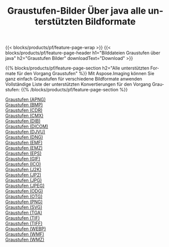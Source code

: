 ﻿---
title: Graustufen-Bilder Über java alle unterstützten Bildformate 
weight: 3920
url: /de/java/grayscale 
lang: de
langdirlevel: 2
locales: zh-hans,ja,it,ru,de,es,fr,nl,id,lt,pl,pt,vi,tr,ko,zh-hant,ar,hi,th,sv,cs,uk,he
description: Mit Aspose.Imaging können Sie ganz einfach Graustufen Bilder über java
---

{{< blocks/products/pf/feature-page-wrap >}}
{{< blocks/products/pf/feature-page-header h1="Bilddateien Graustufen über java" h2="Graustufen Bilder" downloadText="Download" >}}


{{% blocks/products/pf/feature-page-section  h2="Alle unterstützten Formate für den Vorgang Graustufen" %}}
Mit Aspose.Imaging können Sie ganz einfach Graustufen für verschiedene Bildformate anwenden
<br/>
Vollständige Liste der unterstützten Konvertierungen für den Vorgang Graustufen:
{{% /blocks/products/pf/feature-page-section %}}
<div class="container-fluid productfamilypage bg-gray">
    <div class="convertypes bg-gray agp-content section">
        <div class="container">
		<div class="row other-converters">
		    <div class='col-md-2 other-converter remove-lp remove-rp'><a href="/imaging/de/java/grayscale/apng" >Graustufen (APNG)</a></div><div class='col-md-2 other-converter remove-lp remove-rp'><a href="/imaging/de/java/grayscale/bmp" >Graustufen (BMP)</a></div><div class='col-md-2 other-converter remove-lp remove-rp'><a href="/imaging/de/java/grayscale/cdr" >Graustufen (CDR)</a></div><div class='col-md-2 other-converter remove-lp remove-rp'><a href="/imaging/de/java/grayscale/cmx" >Graustufen (CMX)</a></div><div class='col-md-2 other-converter remove-lp remove-rp'><a href="/imaging/de/java/grayscale/dib" >Graustufen (DIB)</a></div><div class='col-md-2 other-converter remove-lp remove-rp'><a href="/imaging/de/java/grayscale/dicom" >Graustufen (DICOM)</a></div><div class='col-md-2 other-converter remove-lp remove-rp'><a href="/imaging/de/java/grayscale/djvu" >Graustufen (DJVU)</a></div><div class='col-md-2 other-converter remove-lp remove-rp'><a href="/imaging/de/java/grayscale/dng" >Graustufen (DNG)</a></div><div class='col-md-2 other-converter remove-lp remove-rp'><a href="/imaging/de/java/grayscale/emf" >Graustufen (EMF)</a></div><div class='col-md-2 other-converter remove-lp remove-rp'><a href="/imaging/de/java/grayscale/emz" >Graustufen (EMZ)</a></div><div class='col-md-2 other-converter remove-lp remove-rp'><a href="/imaging/de/java/grayscale/eps" >Graustufen (EPS)</a></div><div class='col-md-2 other-converter remove-lp remove-rp'><a href="/imaging/de/java/grayscale/gif" >Graustufen (GIF)</a></div><div class='col-md-2 other-converter remove-lp remove-rp'><a href="/imaging/de/java/grayscale/ico" >Graustufen (ICO)</a></div><div class='col-md-2 other-converter remove-lp remove-rp'><a href="/imaging/de/java/grayscale/j2k" >Graustufen (J2K)</a></div><div class='col-md-2 other-converter remove-lp remove-rp'><a href="/imaging/de/java/grayscale/jp2" >Graustufen (JP2)</a></div><div class='col-md-2 other-converter remove-lp remove-rp'><a href="/imaging/de/java/grayscale/jpg" >Graustufen (JPG)</a></div><div class='col-md-2 other-converter remove-lp remove-rp'><a href="/imaging/de/java/grayscale/jpeg" >Graustufen (JPEG)</a></div><div class='col-md-2 other-converter remove-lp remove-rp'><a href="/imaging/de/java/grayscale/odg" >Graustufen (ODG)</a></div><div class='col-md-2 other-converter remove-lp remove-rp'><a href="/imaging/de/java/grayscale/otg" >Graustufen (OTG)</a></div><div class='col-md-2 other-converter remove-lp remove-rp'><a href="/imaging/de/java/grayscale/png" >Graustufen (PNG)</a></div><div class='col-md-2 other-converter remove-lp remove-rp'><a href="/imaging/de/java/grayscale/svg" >Graustufen (SVG)</a></div><div class='col-md-2 other-converter remove-lp remove-rp'><a href="/imaging/de/java/grayscale/tga" >Graustufen (TGA)</a></div><div class='col-md-2 other-converter remove-lp remove-rp'><a href="/imaging/de/java/grayscale/tif" >Graustufen (TIF)</a></div><div class='col-md-2 other-converter remove-lp remove-rp'><a href="/imaging/de/java/grayscale/tiff" >Graustufen (TIFF)</a></div><div class='col-md-2 other-converter remove-lp remove-rp'><a href="/imaging/de/java/grayscale/webp" >Graustufen (WEBP)</a></div><div class='col-md-2 other-converter remove-lp remove-rp'><a href="/imaging/de/java/grayscale/wmf" >Graustufen (WMF)</a></div><div class='col-md-2 other-converter remove-lp remove-rp'><a href="/imaging/de/java/grayscale/wmz" >Graustufen (WMZ)</a></div>
                </div>
        </div>
    </div>
</div>
<br/>
